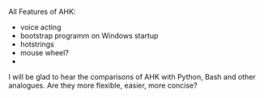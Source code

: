 
All Features of AHK:
- voice acting
- bootstrap programm on Windows startup
- hotstrings
- mouse wheel?
- 

I will be glad to hear the comparisons of AHK with Python, Bash and other analogues. Are they more flexible, easier, more concise?




